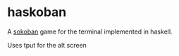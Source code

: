 haskoban
========

A [sokoban](http://en.wikipedia.org/wiki/Sokoban) game for the terminal implemented in haskell.

Uses tput for the alt screen
